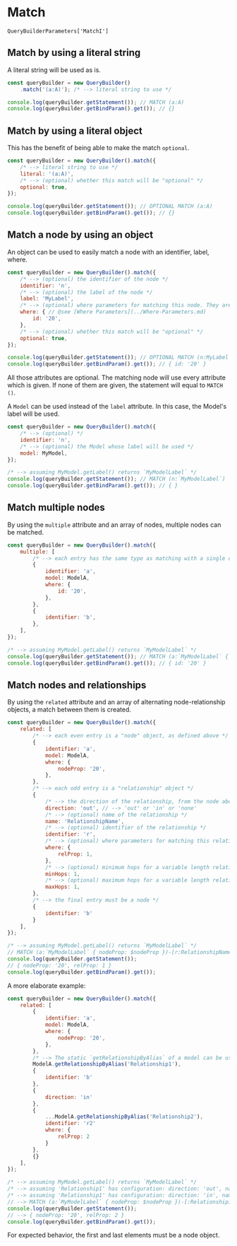# Match
`QueryBuilderParameters['MatchI']`

## Match by using a literal string
A literal string will be used as is.

```js
const queryBuilder = new QueryBuilder()
    .match('(a:A)'); /* --> literal string to use */

console.log(queryBuilder.getStatement()); // MATCH (a:A)
console.log(queryBuilder.getBindParam().get()); // {}
```

## Match by using a literal object
This has the benefit of being able to make the match `optional`.

```js
const queryBuilder = new QueryBuilder().match({
    /* --> literal string to use */
    literal: '(a:A)',
    /* --> (optional) whether this match will be "optional" */
    optional: true,
});

console.log(queryBuilder.getStatement()); // OPTIONAL MATCH (a:A)
console.log(queryBuilder.getBindParam().get()); // {}
```

## Match a node by using an object
An object can be used to easily match a node with an identifier, label, where.

```js
const queryBuilder = new QueryBuilder().match({
    /* --> (optional) the identifier of the node */
    identifier: 'n',
    /* --> (optional) the label of the node */
    label: 'MyLabel',
    /* --> (optional) where parameters for matching this node. They are of the "WhereParamsI" type */
    where: { // @see [Where Parameters](../Where-Parameters.md)
        id: '20',
    },
    /* --> (optional) whether this match will be "optional" */
    optional: true,
});

console.log(queryBuilder.getStatement()); // OPTIONAL MATCH (n:MyLabel { id: $id })
console.log(queryBuilder.getBindParam().get()); // { id: '20' }
```
All those attributes are optional. The matching node will use every attribute which is given. If none of them are given, the statement will equal to `MATCH ()`.

A `Model` can be used instead of the `label` attribute. In this case, the Model's label will be used.
```js
const queryBuilder = new QueryBuilder().match({
    /* --> (optional) */
    identifier: 'n',
    /* --> (optional) the Model whose label will be used */
    model: MyModel,
});

/* --> assuming MyModel.getLabel() returns `MyModelLabel` */
console.log(queryBuilder.getStatement()); // MATCH (n:`MyModelLabel`)
console.log(queryBuilder.getBindParam().get()); // { }
```

## Match multiple nodes
By using the `multiple` attribute and an array of nodes, multiple nodes can be matched. 

```js
const queryBuilder = new QueryBuilder().match({
    multiple: [
        /* --> each entry has the same type as matching with a single object, like in the examples above */
        {
            identifier: 'a',
            model: ModelA,
            where: {
                id: '20',
            },
        },
        {
            identifier: 'b',
        },
    ],
});

/* --> assuming MyModel.getLabel() returns `MyModelLabel` */
console.log(queryBuilder.getStatement()); // MATCH (a:`MyModelLabel` { id: $id }), (b)
console.log(queryBuilder.getBindParam().get()); // { id: '20' }
```

## Match nodes and relationships
By using the `related` attribute and an array of alternating node-relationship objects, a match between them is created.

```js
const queryBuilder = new QueryBuilder().match({
    related: [
        /* --> each even entry is a "node" object, as defined above */
        {
            identifier: 'a',
            model: ModelA,
            where: {
                nodeProp: '20',
            },
        },
        /* --> each odd entry is a "relationship" object */
        {
            /* --> the direction of the relationship, from the node above towards the one below */
            direction: 'out', // --> 'out' or 'in' or 'none'
            /* --> (optional) name of the relationship */
            name: 'RelationshipName',
            /* --> (optional) identifier of the relationship */
            identifier: 'r',
            /* --> (optional) where parameters for matching this relationship. They are of the "WhereParamsI" type */
            where: {
                relProp: 1,
            },
            /* --> (optional) minimum hops for a variable length relationship */
            minHops: 1,
            /* --> (optional) maximum hops for a variable length relationship. The value Infinity can be used for no limit on the max hops */
            maxHops: 1,
        },
        /* --> the final entry must be a node */
        {
            identifier: 'b'
        }
    ],
});

/* --> assuming MyModel.getLabel() returns `MyModelLabel` */
// MATCH (a:`MyModelLabel` { nodeProp: $nodeProp })-[r:RelationshipName { relProp: $relProp }]->(b)
console.log(queryBuilder.getStatement());
// { nodeProp: '20', relProp: 1 }
console.log(queryBuilder.getBindParam().get());
```

A more elaborate example:
```js
const queryBuilder = new QueryBuilder().match({
    related: [
        {
            identifier: 'a',
            model: ModelA,
            where: {
                nodeProp: '20',
            },
        },
        /* --> The static `getRelationshipByAlias` of a model can be used as a shortcut. */
        ModelA.getRelationshipByAlias('Relationship1'),
        {
            identifier: 'b'
        },
        {
            direction: 'in'
        },
        {
            ...ModelA.getRelationshipByAlias('Relationship2'),
            identifier: 'r2'
            where: {
                relProp: 2
            }
        },
        {}
    ],
});

/* --> assuming MyModel.getLabel() returns `MyModelLabel` */
/* --> assuming 'Relationship1' has configuration: direction: 'out', name: 'Relationship1Name' */
/* --> assuming 'Relationship1' has configuration: direction: 'in', name: 'Relationship2Name' */
// --> MATCH (a:`MyModelLabel` { nodeProp: $nodeProp })-[:Relationship1Name]->(b)<-[r2:Relationship2Name { relProp: $relProp }]-()
console.log(queryBuilder.getStatement());
// --> { nodeProp: '20', relProp: 2 }
console.log(queryBuilder.getBindParam().get());
```

For expected behavior, the first and last elements must be a node object.
